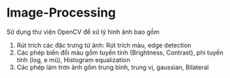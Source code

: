 # Image-Processing
Sử dụng thư viện OpenCV để xử lý hình ảnh bao gồm
1. Rút trích các đặc trưng từ ảnh: Rút trích màu, edge detection
2. Các phép biến đổi màu gồm tuyến tính (Brightness, Contrast), phi tuyến tính (log, e mũ), Histogram equalization
3. Các phép làm trơn ảnh gồm trung bình, trung vị, gaussian, Bilateral
